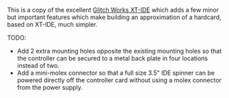 This is a copy of the excellent [Glitch Works XT-IDE](https://github.com/glitchwrks/xt_ide) which adds a few minor but important features which make building an approximation of a hardcard, based on XT-IDE, much simpler.

TODO:
* Add 2 extra mounting holes opposite the existing mounting holes so that the controller can be secured to a metal back plate in four locations instead of two.
* Add a mini-molex connector so that a full size 3.5" IDE spinner can be powered directly off the controller card without using a molex connector from the power supply.
